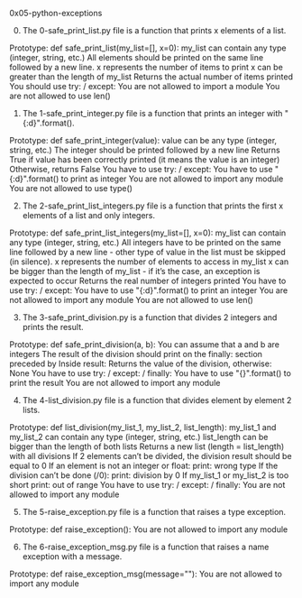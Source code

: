 0x05-python-exceptions



0) The 0-safe_print_list.py file is a function that prints x elements of a list.

Prototype: def safe_print_list(my_list=[], x=0):
my_list can contain any type (integer, string, etc.)
All elements should be printed on the same line followed by a new line.
x represents the number of items to print
x can be greater than the length of my_list
Returns the actual number of items printed
You should use try: / except:
You are not allowed to import a module
You are not allowed to use len()

1) The 1-safe_print_integer.py file is a function that prints an integer with "{:d}".format().

Prototype: def safe_print_integer(value):
value can be any type (integer, string, etc.)
The integer should be printed followed by a new line
Returns True if value has been correctly printed (it means the value is an integer)
Otherwise, returns False
You have to use try: / except:
You have to use "{:d}".format() to print as integer
You are not allowed to import any module
You are not allowed to use type()

2) The 2-safe_print_list_integers.py file is a function that prints the first x elements of a list and only integers.

Prototype: def safe_print_list_integers(my_list=[], x=0):
my_list can contain any type (integer, string, etc.)
All integers have to be printed on the same line followed by a new line - other type of value in the list must be skipped (in silence).
x represents the number of elements to access in my_list
x can be bigger than the length of my_list - if it’s the case, an exception is expected to occur
Returns the real number of integers printed
You have to use try: / except:
You have to use "{:d}".format() to print an integer
You are not allowed to import any module
You are not allowed to use len()

3) The 3-safe_print_division.py is a function that divides 2 integers and prints the result.

Prototype: def safe_print_division(a, b):
You can assume that a and b are integers
The result of the division should print on the finally: section preceded by Inside result:
Returns the value of the division, otherwise: None
You have to use try: / except: / finally:
You have to use "{}".format() to print the result
You are not allowed to import any module

4) The 4-list_division.py file is a function that divides element by element 2 lists.

Prototype: def list_division(my_list_1, my_list_2, list_length):
my_list_1 and my_list_2 can contain any type (integer, string, etc.)
list_length can be bigger than the length of both lists
Returns a new list (length = list_length) with all divisions
If 2 elements can’t be divided, the division result should be equal to 0
If an element is not an integer or float:
print: wrong type
If the division can’t be done (/0):
print: division by 0
If my_list_1 or my_list_2 is too short
print: out of range
You have to use try: / except: / finally:
You are not allowed to import any module

5) The 5-raise_exception.py file is a function that raises a type exception.

Prototype: def raise_exception():
You are not allowed to import any module

6) The 6-raise_exception_msg.py file is a function that raises a name exception with a message.

Prototype: def raise_exception_msg(message=""):
You are not allowed to import any module
